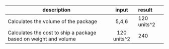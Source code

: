 |description|input|result|
|----------|:--------:|:--------|
|Calculates the volume of the package|5,4,6|120 units^2|
|Calculates the cost to ship a package based on weight and volume|120 units^2|240|
